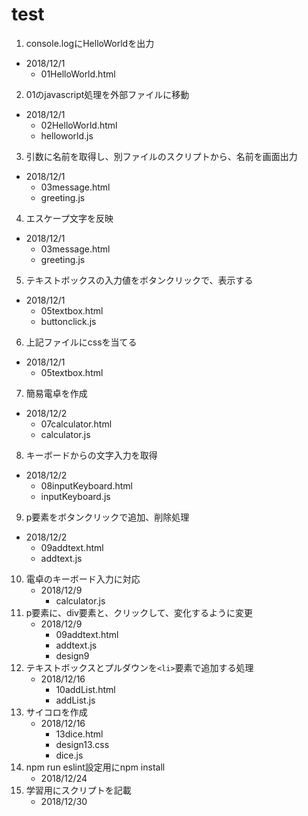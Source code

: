 # test
1. console.logにHelloWorldを出力
  - 2018/12/1
    - 01HelloWorld.html
2. 01のjavascript処理を外部ファイルに移動
  - 2018/12/1
    - 02HelloWorld.html
    - helloworld.js
3. 引数に名前を取得し、別ファイルのスクリプトから、名前を画面出力
  - 2018/12/1
    - 03message.html
    - greeting.js
4. エスケープ文字を反映
  - 2018/12/1
    - 03message.html
    - greeting.js
5. テキストボックスの入力値をボタンクリックで、表示する
  - 2018/12/1
    - 05textbox.html
    - buttonclick.js
6. 上記ファイルにcssを当てる
  - 2018/12/1
    - 05textbox.html
7. 簡易電卓を作成
  - 2018/12/2
    - 07calculator.html
    - calculator.js
8. キーボードからの文字入力を取得
  - 2018/12/2
    - 08inputKeyboard.html
    - inputKeyboard.js
9. p要素をボタンクリックで追加、削除処理
  - 2018/12/2
    - 09addtext.html
    - addtext.js
10. 電卓のキーボード入力に対応
    - 2018/12/9
      - calculator.js
11. p要素に、div要素と、クリックして、変化するように変更
    - 2018/12/9
      - 09addtext.html
      - addtext.js
      - design9
12. テキストボックスとプルダウンを`<li>`要素で追加する処理
    - 2018/12/16
      - 10addList.html
      - addList.js
13. サイコロを作成
    - 2018/12/16
      - 13dice.html
      - design13.css
      - dice.js
15. npm run eslint設定用にnpm install
    - 2018/12/24
16. 学習用にスクリプトを記載
    - 2018/12/30
